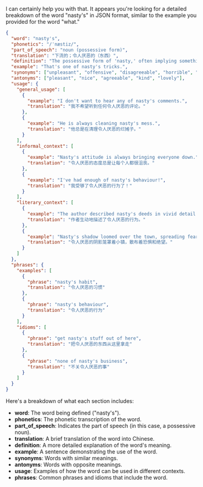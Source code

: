 I can certainly help you with that. It appears you're looking for a detailed breakdown of the word "nasty's" in JSON format, similar to the example you provided for the word "what."

```json
{
  "word": "nasty's",
  "phonetics": "/ˈnæstiz/",
  "part_of_speech": "noun (possessive form)",
  "translation": "下流的；令人厌恶的（东西）",
  "definition": "The possessive form of 'nasty,' often implying something unpleasant, offensive, or of poor quality belonging to someone or something.",
  "example": "That's one of nasty's tricks.",
  "synonyms": ["unpleasant", "offensive", "disagreeable", "horrible", "vile"],
  "antonyms": ["pleasant", "nice", "agreeable", "kind", "lovely"],
  "usage": {
    "general_usage": [
      {
        "example": "I don't want to hear any of nasty's comments.",
        "translation": "我不希望听到任何令人厌恶的评论。"
      },
      {
        "example": "He is always cleaning nasty's mess.",
        "translation": "他总是在清理令人厌恶的烂摊子。"
      }
    ],
    "informal_context": [
      {
        "example": "Nasty's attitude is always bringing everyone down.",
        "translation": "令人厌恶的态度总是让每个人都很沮丧。"
      },
      {
        "example": "I've had enough of nasty's behaviour!",
        "translation": "我受够了令人厌恶的行为了！"
      }
    ],
    "literary_context": [
      {
        "example": "The author described nasty's deeds in vivid detail.",
        "translation": "作者生动地描述了令人厌恶的行为。"
      },
      {
        "example": "Nasty's shadow loomed over the town, spreading fear and despair.",
        "translation": "令人厌恶的阴影笼罩着小镇，散布着恐惧和绝望。"
      }
    ]
  },
  "phrases": {
    "examples": [
      {
        "phrase": "nasty's habit",
        "translation": "令人厌恶的习惯"
      },
      {
        "phrase": "nasty's behaviour",
        "translation": "令人厌恶的行为"
      }
    ],
    "idioms": [
      {
        "phrase": "get nasty's stuff out of here",
        "translation": "把令人厌恶的东西从这里拿走"
      },
      {
        "phrase": "none of nasty's business",
        "translation": "不关令人厌恶的事"
      }
    ]
  }
}
```

Here's a breakdown of what each section includes:

*   **word**: The word being defined ("nasty's").
*   **phonetics**: The phonetic transcription of the word.
*   **part\_of\_speech**: Indicates the part of speech (in this case, a possessive noun).
*   **translation**: A brief translation of the word into Chinese.
*   **definition**: A more detailed explanation of the word's meaning.
*   **example**: A sentence demonstrating the use of the word.
*   **synonyms**: Words with similar meanings.
*   **antonyms**: Words with opposite meanings.
*   **usage**: Examples of how the word can be used in different contexts.
*   **phrases**: Common phrases and idioms that include the word.

 